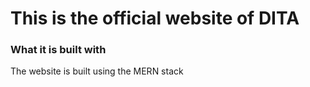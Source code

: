 # This is the official website of DITA
### What it is built with
The website is built using the MERN stack